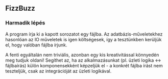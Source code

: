 ## FizzBuzz

### Harmadik lépés
A program írja ki a kapott sorozatot egy fájlba. Az adatbázis-műveletekhez hasonlóan az IO műveletek is igen költségesek, így a tesztünkben kerüljük el, hogy valóban fájlba írjunk. 

A fenti egyáltalán nem triviális, azonban egy kis kreativitással könnyedén meg tudjuk oldani! Segíthet az, ha az alkalmazásunkat (pl. üzleti logika <-> fájlbaírás) külön komponensekként képzeljük el - a konkrét fájlba írást nem teszteljük, csak az integrációját az üzleti logikával.
